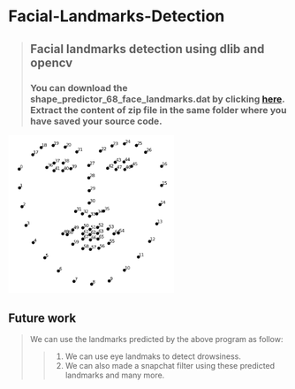 # Facial-Landmarks-Detection
> ## Facial landmarks detection using dlib and opencv
> ### You can download the shape_predictor_68_face_landmarks.dat by clicking [here](http://dlib.net/files/shape_predictor_68_face_landmarks.dat.bz2). Extract the content of zip file in the same folder where you have saved your source code.


<img src = "facial landmarks image/landmarks.png" width = 300>


## Future work
> We can use the landmarks predicted by the above program as follow:
>> 1. We can use eye landmaks to detect drowsiness.
>> 2. We can also made a snapchat filter using these predicted landmarks and many more.
